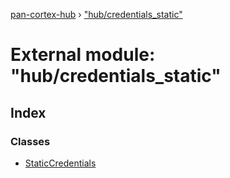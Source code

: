 [pan-cortex-hub](../README.md) › ["hub/credentials_static"](_hub_credentials_static_.md)

# External module: "hub/credentials_static"

## Index

### Classes

* [StaticCredentials](../classes/_hub_credentials_static_.staticcredentials.md)

